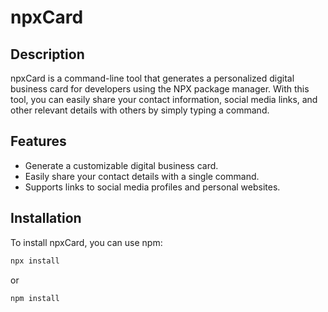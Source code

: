 # npxCard

## Description

npxCard is a command-line tool that generates a personalized digital business card for developers using the NPX package manager. With this tool, you can easily share your contact information, social media links, and other relevant details with others by simply typing a command.

## Features

- Generate a customizable digital business card.
- Easily share your contact details with a single command.
- Supports links to social media profiles and personal websites.

## Installation

To install npxCard, you can use npm:

```bash
npx install
```
or
```bash
npm install
